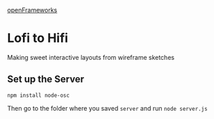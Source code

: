 [openFrameworks](http://openframeworks.cc/)

# Lofi to Hifi
Making sweet interactive layouts from wireframe sketches

## Set up the Server
`npm install node-osc`

Then go to the folder where you saved `server` and run
`node server.js`
